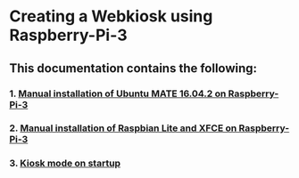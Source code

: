 # Creating a Webkiosk using Raspberry-Pi-3

## This documentation contains the following:
### 1. [Manual installation of Ubuntu MATE 16.04.2 on Raspberry-Pi-3](https://github.com/behmardibehrad/Raspberry-Pi-3-WebKiosk/tree/master/Manual%20Installation)
### 2. [Manual installation of Raspbian Lite and XFCE on Raspberry-Pi-3](https://github.com/behmardibehrad/Raspberry-Pi-3-WebKiosk/tree/master/Network%20Installation)
### 3. [Kiosk mode on startup](https://github.com/behmardibehrad/Raspberry-Pi-3-WebKiosk/blob/master/Kiosk%20script/README.md)
